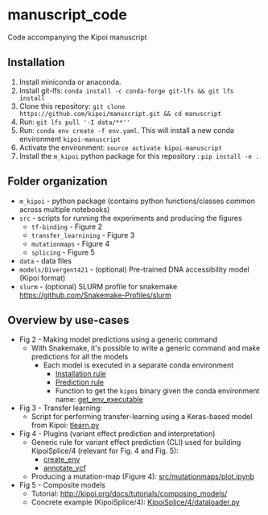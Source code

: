 # manuscript_code

Code accompanying the Kipoi manuscript


## Installation

1. Install miniconda or anaconda. 
1. Install git-lfs: `conda install -c conda-forge git-lfs && git lfs install`
1. Clone this repository: `git clone https://github.com/kipoi/manuscript.git && cd manuscript`
1. Run: `git lfs pull '-I data/**''` 
1. Run: `conda env create -f env.yaml`. This will install a new conda environment `kipoi-manuscript`
1. Activate the environment: `source activate kipoi-manuscript`
1. Install the `m_kipoi` python package for this repository : `pip install -e .`


## Folder organization

- `m_kipoi` - python package (contains python functions/classes common across multiple notebooks)
- `src` - scripts for running the experiments and producing the figures
  - `tf-binding` - Figure 2
  - `transfer_learnining` - Figure 3
  - `mutationmaps` - Figure 4
  - `splicing` - Figure 5
- `data` - data files
- `models/Divergent421` - (optional) Pre-trained DNA accessibility model (Kipoi format)
- `slurm` - (optional) SLURM profile for snakemake <https://github.com/Snakemake-Profiles/slurm>

## Overview by use-cases

- Fig 2 - Making model predictions using a generic command
  - With Snakemake, it's possible to write a generic command
  and make predictions for all the models
    - Each model is executed in a separate conda environment
      - [Installation rule](https://github.com/kipoi/manuscript/blob/master/src/tf-binding/Snakefile#L119-L126)
      - [Prediction rule](https://github.com/kipoi/manuscript/blob/master/src/tf-binding/Snakefile#L130-L155)
      - Function to get the `kipoi` binary given the conda environment name: [get_env_executable](https://github.com/kipoi/manuscript/blob/master/m_kipoi/utils.py#L59-L64)
- Fig 3 - Transfer learning: 
  - Script for performing transfer-learning using a Keras-based model from Kipoi: [tlearn.py](https://github.com/kipoi/manuscript/blob/master/src/transfer_learning/tlearn.py)
- Fig 4 - Plugins (variant effect prediction and interpretation)
  - Generic rule for variant effect prediction (CLI) used for building KipoiSplice/4 (relevant for Fig. 4 and Fig. 5):
    - [create_env](https://github.com/kipoi/manuscript/blob/master/src/splicing/kipoi.smk#L8-L14)
	- [annotate_vcf](https://github.com/kipoi/manuscript/blob/master/src/splicing/kipoi.smk#L17-L41)
  - Producing a mutation-map (Figure 4): [src/mutationmaps/plot.ipynb](https://github.com/kipoi/manuscript/blob/master/src/mutationmaps/plot.ipynb)
- Fig 5 - Composite models
  - Tutorial: http://kipoi.org/docs/tutorials/composing_models/
  - Concrete example (KipoiSplice/4): [KipoiSplice/4/dataloader.py](https://github.com/kipoi/models/blob/master/KipoiSplice/4/dataloader.py#L80-L152)
